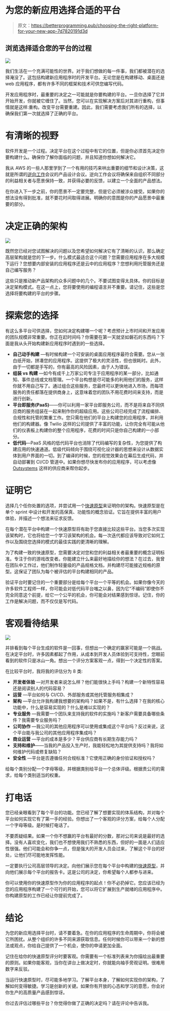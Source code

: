 # 为您的新应用选择合适的平台

> 原文：<https://betterprogramming.pub/choosing-the-right-platform-for-your-new-app-7d7820191d3d>

## 浏览选择适合您的平台的过程

![](img/522f48bdbed14e6744afb724ed0c828d.png)

我们生活在一个充满可能性的世界。对于我们想做的每一件事，我们都被潜在的选择淹没了。这包括构建新应用程序时的开发平台。无论您是在构建移动、桌面还是 web 应用程序，都有许多不同的框架和技术可供您编写代码。

开发应用程序时，最重要的决定之一可能就是你要构建的平台。一旦你选择了它并开始开发，你就被它缠住了。当然，您可以在实现解决方案后对其进行重构，但事情就是这样:重构。改变平台需要重建。因此，我们需要考虑我们所有的选择，以确保我们第一次就选择了正确的平台。

# 有清晰的视野

软件开发是一个过程。决定平台在这个过程中有它的位置，但是你必须首先决定你要构建什么。确保你了解你面临的问题，并且知道你想如何解决它。

我从 AWS 的一些人那里学到了一个有用的技巧来哄出重要的细节和设计决策，这就是所谓的[逆向工作](https://uxdesign.cc/working-backwards-my-experience-with-the-aws-design-strategy-f4bd90c87b8)会议的产品设计会议。逆向工作会议将确保来自组织不同部分的利益相关者与愿景保持一致，并获得必要的反馈，以建立一个全面的产品想法。

在你进入下一步之前，你的愿景不一定要完整，但是它必须被涉众接受。如果你的想法没有得到批准，就不要花时间取得进展。明确你的意图是你的产品愿景中最重要的部分。

# 决定正确的架构

![](img/0697773cf7d0c68f5462ef9639d220f0.png)

既然您已经对您试图解决的问题以及您希望如何解决它有了清晰的认识，那么确定高层架构就是您的下一步。什么模式最适合这个问题？您需要应用程序在多大规模下运行？您想要内部安装的应用程序还是云中的应用程序？您想利用托管服务还是自己编写服务？

这些只是推动新产品架构的众多问题中的几个。不要试图变得太具体。你的目标是决定架构模式。在这一点上，您将要使用的编程语言并不重要。请记住，这些是您选择将要构建的平台的步骤。

# 探索您的选择

有这么多平台可供选择，您如何决定构建哪一个呢？考虑预计上市时间和开发应用的团队规模非常重要。你正在赶时间吗？你需要在第一天就坚如磐石的东西吗？下面是我从头开始构建新应用程序时遇到的一些选择。

*   **自己动手构建** —有时候构建一个可安装的桌面应用程序最符合需要。您从一张白纸开始，拼凑您的应用程序。这提供了极大的灵活性，但也很耗时。此外，由于一切都是手写的，你有最高的风险因素，由于人为错误。
*   **组装 vs 构建** —如今有成千上万家公司专注于应用程序的某一部分，比如通知、事件总线或文档管理。一个平台构想是尽可能多的利用他们的服务，这样你就不用自己写了。通过组合这些服务，您最终可以更快地进入市场，而每项服务的责任都落在提供商身上，这意味着您的团队不用花费时间来支持，而是进行创新。
*   **平台即服务(PaaS)**——你可以利用一家平台即服务公司，而不是将来自不同供应商的服务组装在一起来制作你的超级应用。这些公司已经完成了流程编排、合规性和托管的繁重工作。您只需在他们的平台上构建您的应用程序，并利用他们的构建器。像 Twilio 这样的公司提供了丰富的功能，让你完全有可能从他们的仪表板上构建你的整个应用程序，花费的时间只是你自己构建的一小部分。
*   **低代码**—PaaS 风格的低代码平台也消除了代码编写的复杂性，为您提供了构建应用的快速通道。低级代码倾向于围绕可视化设计器的思想来设计从数据实体到用户界面的一切。到了编译的时候，您的视觉效果会在幕后生成代码，并自动部署到 CI/CD 管道中。如果你想尽快发布你的应用程序，可以考虑像 [Outsystems](https://www.outsystems.com/) 这样的供应商来帮你起步。

# 证明它

选择几个任你处置的选项，并尝试用一个[快速原型](https://medium.com/better-programming/the-5-ws-of-the-rapid-prototype-8e7614f82d29)来证明你的架构。快速原型是在单个 sprint 中设计和开发的高保真、功能性的概念验证。它旨在提供丰富的用户体验，并描述一个想法来征求反馈。

在每个潜在平台中构建一个快速原型将有助于您直接比较这些平台。当您多次实现该架构时，它也将给您一个学习该架构的机会。每一次迭代都应该导致对它如何工作以及围绕您选择的模式的最佳实践的更清晰的理解。

为了构建一致的快速原型，您需要决定对您和您的利益相关者最重要的概念证明标准。专注于你的游戏改变者。你能建立什么来最好地描绘你的想法？在过去，我曾在团队中工作过，他们制作轻量级的产品规格文档，并构建尽可能接近规格的原型。这保证了团队为每个被评估的平台构建相同的产品。

验证平台时要记住的一个重要部分是给每个平台一个平等的机会。如果你像今天的许多软件工程师一样，你可能会对低代码平台嗤之以鼻，因为它“不编码”即使你不完全同意这个前提，给它一个公平的机会，你可能会对结果感到惊讶。记住，你的工作是解决问题，而不仅仅是写代码。

# 客观看待结果

![](img/97cd05470362ae5388e3473fcb53197a.png)

并排看到每个平台生成的软件是一回事，但想出一个确定的赢家可能是一个挑战。在决定平台时，许多因素都起了作用，从成本到开发人员体验到可支持性，您眼前看到的软件只是冰山一角。想出一个评分方案客观一点，得到一个决定性的答案。

在比较平台时，我将我的评估分为 8 类:

*   **开发者体验** —对开发者来说怎么样？他们能很快上手吗？构建一个新特性容易还是阅读别人的代码容易？
*   **运营** —平台如何与 CI/CD、外部服务或其他托管服务相集成？
*   **架构** —平台允许我构建我想要的架构吗？如果不是，有什么选择？在我的核心功能中，什么是容易实现的？什么是难以实现的？
*   **专业服务** —我需要一个团队来支持我的软件的实施吗？新客户需要具备哪些条件？我需要专业服务吗？
*   **公司协作** —我公司的其他应用程序可以使用或集成这个平台吗？反过来说，这个平台能与我公司的其他应用程序集成吗？
*   **商业运营** —平台的成本是多少？平台供应商有长期生存能力吗？
*   **支持和维护**——当我的产品投入生产时，我能轻松地为其提供支持吗？我将如何维护代码或修复缺陷？
*   **安全性** —平台是否遵循任何合规标准？它使用正确的身份验证和授权吗？

给每个类别分配一个字母等级，并根据类别给平台一个总体评级。根据贵公司的需求，给每个类别适当的权重。

# 打电话

您已经亲眼看到了每个平台的功能。您已经了解了想要实现的体系结构，并对每个平台如何实现它有了第一手的经验。你想出了一个客观的评分方案，给每个人分配一个字母等级。是时候打电话了。

不要质疑结果。如果一个你不想赢的平台有最好的分数，那对公司来说是最好的选择。没有人喜欢变化，我们也不想使用我们不熟悉的东西，但好的一面是人们适应性很强。他们可能会和你争一点，但是强大的开发人员会过来，了解这个平台的好处，让他们尽可能地发挥性能。

一定要执行公司高层领导的决定。向他们展示您在每个平台中构建的[快速原型](https://medium.com/better-programming/the-5-ws-of-the-rapid-prototype-8e7614f82d29)，并向他们展示每个平台的报告卡。这是公司的决定，你希望每个人都参与进来。

你可以使用你的快速原型作为你的应用程序的起点！你不必扔掉它。您应该已经为您的应用程序构建了一个可行的开始，您可以将它扩展到生产就绪的应用程序中。你构建原型的工作已经让你提前完成了。

# 结论

为您的新应用选择平台时，请不要着急。在你的应用程序的生命周期中，你将会被它所困扰。从整个组织的许多不同来源获取信息。任何时候你可以带来一个新的想法或观点，你给自己提供了一个机会，使你的申请更加全面。

记住在给你的快速原型评分时要客观。你需要有一个标准列表来为你描绘出最重要的原则。如果你能客观，当你在讲台上做决定时，你就能向袖手旁观证明。很难用数字来反驳。

当运行快速原型时，尽可能多地学习。了解平台本身，了解如何实现你的架构，了解如何变得敏捷。学习是创新的关键。如果你有开放的心态和学习的意愿，你会对你生产的高质量产品感到惊讶。

你过去评估过哪些平台？你觉得你做了正确的决定吗？请在评论中告诉我。